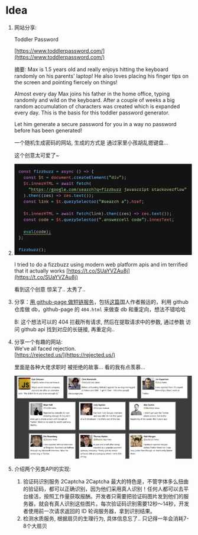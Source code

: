 # Idea

1. 网站分享:

   Toddler Password

   [https://www.toddlerpassword.com/](https://www.toddlerpassword.com/)

   摘要: Max is 1.5 years old and really enjoys hitting the keyboard randomly on his parents' laptop! He also loves placing his finger tips on the screen and pointing fiercely on things!

   Almost every day Max joins his father in the home office, typing randomly and wild on the keyboard. After a couple of weeks a big random accumulation of characters was created which is expanded every day. This is the basis for this toddler password generator.

   Let him generate a secure password for you in a way no password before has been generated!

   一个随机生成密码的网站, 生成的方式是 通过家里小孩胡乱摁键盘...

   这个创意太可爱了~

2. ![image-20201224233022166](../.gitbook/assets/image-20201224233022166%20%281%29.png)

   I tried to do a fizzbuzz using modern web platform apis and im terrified that it actually works [https://t.co/SUaYVZAu8j](https://t.co/SUaYVZAu8j)

   看到这个创意 惊呆了.. 太秀了..

3. 分享：[用 github-page 做短链服务](https://github.com/nelsontky/gh-pages-url-shortener)，包括[这篇](https://zhuanlan.zhihu.com/p/339832422)国人作者搬运的，利用 github 仓库做 db，github-page 的 `404.html` 来做查 db 和重定向，想法不错哈哈

   B: 这个想法可以的 404 拦截所有请求, 然后在提取请求中的参数, 通过参数 访问 github api 找到对应的长链接, 再重定向..

4. 分享一个有趣的网站:   
   We've all faced rejection.   
   [https://rejected.us/](https://rejected.us/)

   里面是各种大佬求职时 被拒绝的故事... 看的我有点羡慕...

   ![image-20210118000244962](../.gitbook/assets/image-20210118000211510.png)

5. 介绍两个另类API的实现:
   1. 验证码识别服务 2Captcha 2Captcha 最大的特色是，不管字体多么扭曲的验证码，都可以正确识别，因为他们采用真人识别！任何人都可以去平台接活，按照工作量获取报酬。开发者只需要把验证码图片发到他们的服务器，就会有真人识别这些图片。每次验证码识别需要12秒～14秒，开发者使用前一次请求返回的 ID 轮询服务器，拿到识别结果。
   2. 检测水质服务, 根据扇贝的生理行为, 具体信息忘了.. 只记得一年会消耗7-8个大扇贝

